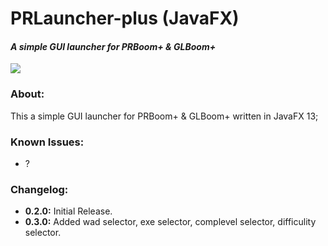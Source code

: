 # PRLauncher-plus (JavaFX)
#### *A simple GUI launcher for PRBoom+ & GLBoom+*

![](https://i.imgur.com/ii2CiuF.png)

### About:
This a simple GUI launcher for PRBoom+ & GLBoom+ written in JavaFX 13;
 
 ### Known Issues:
 - ?
 
 ### Changelog:
 - **0.2.0:** Initial Release.
 - **0.3.0:** Added wad selector, exe selector, complevel selector, difficulity selector.
